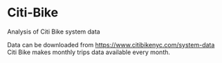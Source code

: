# Citi-Bike
Analysis of Citi Bike system data

Data can be downloaded from https://www.citibikenyc.com/system-data
Citi Bike makes monthly trips data available every month.
